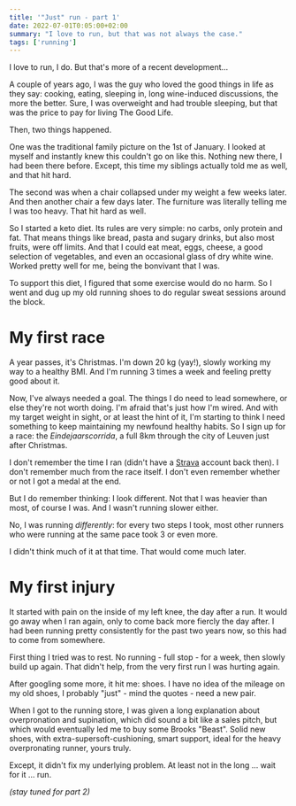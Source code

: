 ```yaml
---
title: '"Just" run - part 1'
date: 2022-07-01T0:05:00+02:00
summary: "I love to run, but that was not always the case." 
tags: ['running']
---
```


I love to run, I do. But that's more of a recent development…

A couple of years ago, I was the guy who loved the good things in life as they say: cooking, eating, sleeping in, long wine-induced discussions, the more the better. 
Sure, I was overweight and had trouble sleeping, but that was the price to pay for living The Good Life. 

Then, two things happened.    

One was the traditional family picture on the 1st of January. I looked at myself and instantly knew this couldn't go on like this. Nothing new there, I had been there before. Except, this time my siblings actually told me as well, and that hit hard.

The second was when a chair collapsed under my weight a few weeks later. And then another chair a few days later. The furniture was literally telling me I was too heavy. That hit hard as well.   

So I started a keto diet. Its rules are very simple: no carbs, only protein and fat. 
That means things like bread, pasta and sugary drinks, but also most fruits, were off limits. And that I could eat meat, eggs, cheese, a good selection of vegetables, and even an occasional glass of dry white wine.
Worked pretty well for me, being the bonvivant that I was. 

To support this diet, I figured that some exercise would do no harm. So I went and dug up my old running shoes to do regular sweat sessions around the block. 

# My first race
A year passes, it's Christmas. I'm down 20 kg (yay!), slowly working my way to a healthy BMI. And I'm running 3 times a week and feeling pretty good about it. 

Now, I've always needed a goal. The things I do need to lead somewhere, or else they're not worth doing. I'm afraid that's just how I'm wired. 
And with my target weight in sight, or at least the hint of it, I'm starting to think I need something to keep maintaining my newfound healthy habits. 
So I sign up for a race: the _Eindejaarscorrida_, a full 8km through the city of Leuven just after Christmas.

I don't remember the time I ran (didn't have a [Strava](https://www.strava.com/athletes/63708615) account back then). I don't remember much from the race itself. I don't even remember whether or not I got a medal at the end. 

But I do remember thinking: I look different. Not that I was heavier than most, of course I was. And I wasn't running slower either. 

No, I was running _differently_: for every two steps I took, most other runners who were running at the same pace took 3 or even more.

I didn't think much of it at that time. That would come much later.  

# My first injury
It started with pain on the inside of my left knee, the day after a run. It would go away when I ran again, only to come back more fiercly the day after.
I had been running pretty consistently for the past two years now, so this had to come from somewhere.

First thing I tried was to rest. No running - full stop - for a week, then slowly build up again. That didn't help, from the very first run I was hurting again.   

After googling some more, it hit me: shoes. I have no idea of the mileage on my old shoes, I probably "just" - mind the quotes - need a new pair.

When I got to the running store, I was given a long explanation about overpronation and supination, which did sound a bit like a sales pitch, but which would eventually led me to buy some Brooks "Beast".
Solid new shoes, with extra-supersoft-cushioning, smart support, ideal for the heavy overpronating runner, yours truly.   

Except, it didn't fix my underlying problem. At least not in the long ... wait for it ... run. 

_(stay tuned for part 2)_
